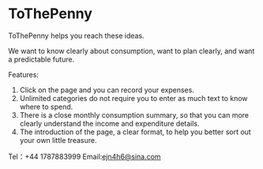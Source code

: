 # ToThePenny
ToThePenny helps you reach these ideas.

We want to know clearly about consumption, want to plan clearly, and want a predictable future.

Features:

1. Click on the page and you can record your expenses.
2. Unlimited categories do not require you to enter as much text to know where to spend.
3. There is a close monthly consumption summary, so that you can more clearly understand the income and expenditure details.
4. The introduction of the page, a clear format, to help you better sort out your own little treasure.

Tel：+44 1787883999
Email:ejn4h6@sina.com
